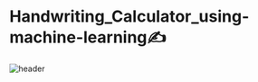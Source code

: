# Handwriting_Calculator_using-machine-learning✍️


![header](https://capsule-render.vercel.app/api?type=wave&color=gradient&height=300&section=header&text=Handwriting%20calculator&desc=using%20machine%20learning&fontSize=40&demo=wave)
